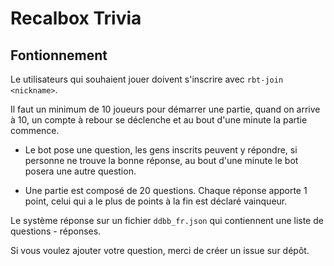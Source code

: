 # Recalbox Trivia

## Fontionnement

Le utilisateurs qui souhaient jouer doivent s'inscrire avec ``rbt-join <nickname>``.

Il faut un minimum de 10 joueurs pour démarrer une partie, quand on arrive à 10, un compte à rebour se déclenche et au bout d'une minute la partie commence.

* Le bot pose une question, les gens inscrits peuvent y répondre, si personne ne trouve la bonne réponse, au bout d'une minute le bot posera une autre question.

* Une partie est composé de 20 questions. Chaque réponse apporte 1 point, celui qui a le plus de points à la fin est déclaré vainqueur.

Le système réponse sur un fichier ``ddbb_fr.json``  qui contiennent une liste de questions - réponses.

Si vous voulez ajouter votre question, merci de créer un issue sur dépôt.